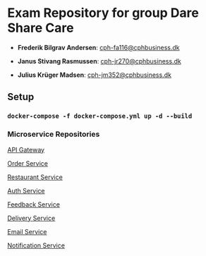 # Exam Repository for group Dare Share Care #
- **Frederik Bilgrav Andersen**: cph-fa116@cphbusiness.dk

- **Janus Stivang Rasmussen**: cph-jr270@cphbusiness.dk

- **Julius Krüger Madsen**: cph-jm352@cphbusiness.dk

## Setup ##
### ```docker-compose -f docker-compose.yml up -d --build```



### Microservice Repositories
[API Gateway](https://github.com/Dare-Share-Care/exam-gateway)  

[Order Service](https://github.com/Dare-Share-Care/exam-orders)  

[Restaurant Service](https://github.com/Dare-Share-Care/exam-restaurant)  

[Auth Service](https://github.com/Dare-Share-Care/exam-auth)  

[Feedback Service](https://github.com/Dare-Share-Care/exam-feedback)

[Delivery Service](https://github.com/Dare-Share-Care/exam-courier)

[Email Service](https://github.com/Dare-Share-Care/exam-emails)

[Notification Service](https://github.com/Dare-Share-Care/exam-notification)

